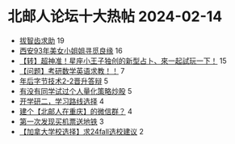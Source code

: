# 北邮人论坛十大热帖 2024-02-14

- [拔智齿求助](https://bbs.byr.cn/article/Talking/6410613) 19
- [西安93年美女小姐姐寻觅良缘](https://bbs.byr.cn/article/Friends/2050448) 16
- [【转】超神准！星座小王子独创的新型占卜、來一起試玩一下！](https://bbs.byr.cn/article/Constellations/326533) 15
- [【问题】考研数学英语求教！！](https://bbs.byr.cn/article/AimGraduate/1227922) 7
- [年后字节技术2-2晋升答辩](https://bbs.byr.cn/article/WorkLife/1210616) 5
- [有没有同学试过个人量化策略炒股](https://bbs.byr.cn/article/Financial/83836) 5
- [开学研二，学习路线选择](https://bbs.byr.cn/article/CivilServant/50176) 4
- [建个【北邮人在重庆】的微信群？](https://bbs.byr.cn/article/Chongqing/25608) 4
- [第一次发现买机票送地铁](https://bbs.byr.cn/article/Picture/3358241) 3
- [【加拿大学校选择】求24fall选校建议](https://bbs.byr.cn/article/GoAbroad/396025) 2


